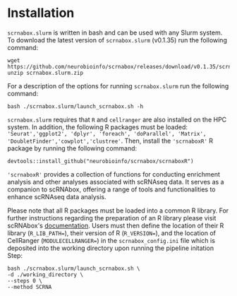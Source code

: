 # Installation
`scrnabox.slurm` is written in bash and can be used with any Slurm system. To download the latest version of `scrnabox.slurm` (v0.1.35) run the following command: 
```
wget https://github.com/neurobioinfo/scrnabox/releases/download/v0.1.35/scrnabox.slurm.zip
unzip scrnabox.slurm.zip
```

For a description of the options for running `scrnabox.slurm` run the following command:
```
bash ./scrnabox.slurm/launch_scrnabox.sh -h 
```

`scrnabox.slurm` requires that `R` and `cellranger` are also installed on the HPC system. In addition, the following R packages must be loaded: `'Seurat','ggplot2', 'dplyr', 'foreach', 'doParallel', 'Matrix', 'DoubletFinder','cowplot','clustree'`. Then, install the `'scrnaboxR'` R package by running the following command: 
```
devtools::install_github("neurobioinfo/scrnabox/scrnaboxR")
```
`'scrnaboxR'` provides a collection of functions for conducting enrichment analysis and other analyses associated with scRNAseq data. It serves as a companion to scRNAbox, offering a range of tools and functionalities to enhance scRNAseq data analysis. 

Please note that all R packages must be loaded into a common R library. For further instructions regarding the preparation of an R library please visit scRNAbox's [documentation](https://neurobioinfo.github.io/scrnabox/site/). Users must then define the location of their R library (`R_LIB_PATH=`), their version of R (`R_VERSION=`), and the location of CellRanger (`MODULECELLRANGER=`) in the `scrnabox_config.ini` file which is deposited into the working directory upon running the pipeline initation Step:
```
bash ./scrnabox.slurm/launch_scrnabox.sh \
-d ./working_directory \
--steps 0 \
--method SCRNA
